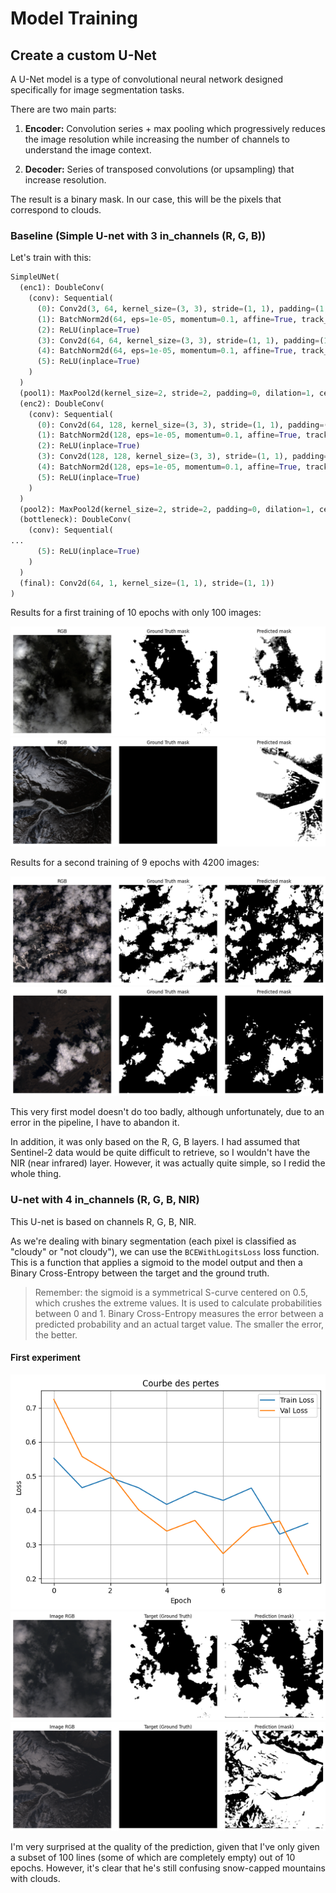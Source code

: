 # Model Training

## Create a custom U-Net

A U-Net model is a type of convolutional neural network designed specifically for image segmentation tasks.

There are two main parts:

1. **Encoder:**
   Convolution series + max pooling which progressively reduces the image resolution while increasing the number of channels to understand the image context.

2. **Decoder:**
   Series of transposed convolutions (or upsampling) that increase resolution.

The result is a binary mask. In our case, this will be the pixels that correspond to clouds.

### Baseline (Simple U-net with 3 in_channels (R, G, B))

Let's train with this:

```py
SimpleUNet(
  (enc1): DoubleConv(
    (conv): Sequential(
      (0): Conv2d(3, 64, kernel_size=(3, 3), stride=(1, 1), padding=(1, 1))
      (1): BatchNorm2d(64, eps=1e-05, momentum=0.1, affine=True, track_running_stats=True)
      (2): ReLU(inplace=True)
      (3): Conv2d(64, 64, kernel_size=(3, 3), stride=(1, 1), padding=(1, 1))
      (4): BatchNorm2d(64, eps=1e-05, momentum=0.1, affine=True, track_running_stats=True)
      (5): ReLU(inplace=True)
    )
  )
  (pool1): MaxPool2d(kernel_size=2, stride=2, padding=0, dilation=1, ceil_mode=False)
  (enc2): DoubleConv(
    (conv): Sequential(
      (0): Conv2d(64, 128, kernel_size=(3, 3), stride=(1, 1), padding=(1, 1))
      (1): BatchNorm2d(128, eps=1e-05, momentum=0.1, affine=True, track_running_stats=True)
      (2): ReLU(inplace=True)
      (3): Conv2d(128, 128, kernel_size=(3, 3), stride=(1, 1), padding=(1, 1))
      (4): BatchNorm2d(128, eps=1e-05, momentum=0.1, affine=True, track_running_stats=True)
      (5): ReLU(inplace=True)
    )
  )
  (pool2): MaxPool2d(kernel_size=2, stride=2, padding=0, dilation=1, ceil_mode=False)
  (bottleneck): DoubleConv(
    (conv): Sequential(
...
      (5): ReLU(inplace=True)
    )
  )
  (final): Conv2d(64, 1, kernel_size=(1, 1), stride=(1, 1))
)
```

Results for a first training of 10 epochs with only 100 images:

![training_10_epochs](images/training_10_epochs_0.png)
![training_10_epochs](images/training_10_epochs_2.png)

Results for a second training of 9 epochs with 4200 images:

![training_9_epochs_4200_images](images/training_subset4200_epoch9_0.png)
![training_9_epochs_4200_images](images/training_subset4200_epoch9_4.png)

This very first model doesn't do too badly, although unfortunately, due to an error in the pipeline, I have to abandon it.

In addition, it was only based on the R, G, B layers. I had assumed that Sentinel-2 data would be quite difficult to retrieve, so I wouldn't have the NIR (near infrared) layer.
However, it was actually quite simple, so I redid the whole thing.

### U-net with 4 in_channels (R, G, B, NIR)

This U-net is based on channels R, G, B, NIR.

As we're dealing with binary segmentation (each pixel is classified as "cloudy" or "not cloudy"), we can use the `BCEWithLogitsLoss` loss function.
This is a function that applies a sigmoid to the model output and then a Binary Cross-Entropy between the target and the ground truth.

> Remember: the sigmoid is a symmetrical S-curve centered on 0.5, which crushes the extreme values. It is used to calculate probabilities between 0 and 1.
> Binary Cross-Entropy measures the error between a predicted probability and an actual target value. The smaller the error, the better.

#### First experiment

![training_unet_v2_subset100_epoch10](images/training_unet_v2_subset100_epoch10_loss.png)
![training_unet_v2_subset100_epoch10](images/training_unet_v2_subset100_epoch10_0.png)
![training_unet_v2_subset100_epoch10](images/training_unet_v2_subset100_epoch10_1.png)

I'm very surprised at the quality of the prediction, given that I've only given a subset of 100 lines (some of which are completely empty) out of 10 epochs.
However, it's clear that he's still confusing snow-capped mountains with clouds.
